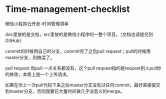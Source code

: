 # Time-management-checklist
微信小程序云开发-时间管理清单

doc里放的是文档，src里放的是微信小程序的一整个项目。（文档也请提交到GitHub）

commit的时候用自己的分支，commit完了之后pull request；pull的时候用master分支，别搞混了。

pull request 和pull 一点关系都没有，这个pull request指的是request别人pull你的修改，本质上是一个上传请求。

如果在你上一次pull代码下来之后master分支没有过任何commit，最好直接提交到master分支，否则我要花大量时间做几乎没意义的merge。
